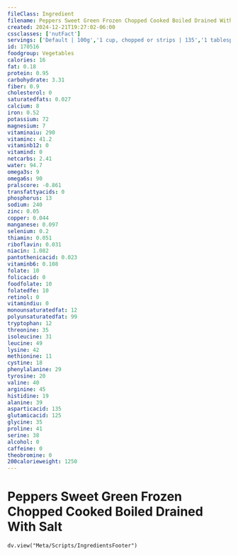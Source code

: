 ```yaml
---
fileClass: Ingredient
filename: Peppers Sweet Green Frozen Chopped Cooked Boiled Drained With Salt
created: 2024-12-21T19:27:02-06:00
cssclasses: ['nutFact']
servings: ['Default | 100g','1 cup, chopped or strips | 135','1 tablespoon, chopped | 11.6']
id: 170516
foodgroup: Vegetables
calories: 16
fat: 0.18
protein: 0.95
carbohydrate: 3.31
fiber: 0.9
cholesterol: 0
saturatedfats: 0.027
calcium: 8
iron: 0.52
potassium: 72
magnesium: 7
vitaminaiu: 290
vitaminc: 41.2
vitaminb12: 0
vitamind: 0
netcarbs: 2.41
water: 94.7
omega3s: 9
omega6s: 90
pralscore: -0.861
transfattyacids: 0
phosphorus: 13
sodium: 240
zinc: 0.05
copper: 0.044
manganese: 0.097
selenium: 0.2
thiamin: 0.051
riboflavin: 0.031
niacin: 1.082
pantothenicacid: 0.023
vitaminb6: 0.108
folate: 10
folicacid: 0
foodfolate: 10
folatedfe: 10
retinol: 0
vitamindiu: 0
monounsaturatedfat: 12
polyunsaturatedfat: 99
tryptophan: 12
threonine: 35
isoleucine: 31
leucine: 49
lysine: 42
methionine: 11
cystine: 18
phenylalanine: 29
tyrosine: 20
valine: 40
arginine: 45
histidine: 19
alanine: 39
asparticacid: 135
glutamicacid: 125
glycine: 35
proline: 41
serine: 38
alcohol: 0
caffeine: 0
theobromine: 0
200calorieweight: 1250
---
```


# Peppers Sweet Green Frozen Chopped Cooked Boiled Drained With Salt

```dataviewjs
dv.view("Meta/Scripts/IngredientsFooter")
```